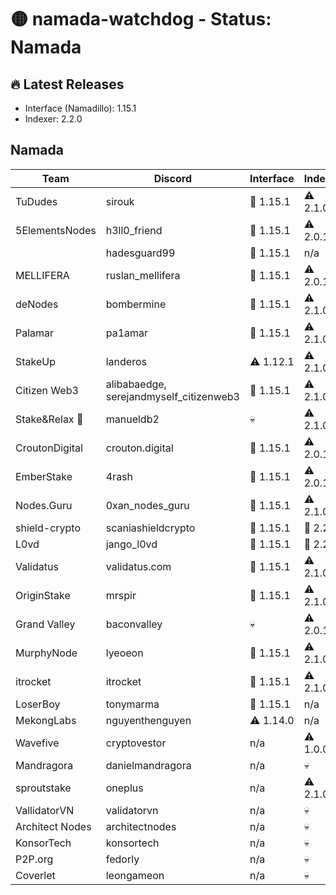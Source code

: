 # 🟡 namada-watchdog - Status: Namada

## 🔥 Latest Releases
- Interface (Namadillo): 1.15.1
- Indexer: 2.2.0

## Namada
| Team | Discord | Interface | Indexer |
|------|---------|-----------|---------|
| TuDudes | sirouk | 🎉 1.15.1 | ⚠️ 2.1.0 |
| 5ElementsNodes | h3ll0_friend | 🎉 1.15.1 | ⚠️ 2.0.1 |
|  | hadesguard99 | 🎉 1.15.1 | n/a |
| MELLIFERA | ruslan_mellifera | 🎉 1.15.1 | ⚠️ 2.0.1 |
| deNodes | bombermine | 🎉 1.15.1 | ⚠️ 2.1.0 |
| Palamar | pa1amar | 🎉 1.15.1 | ⚠️ 2.1.0 |
| StakeUp | landeros | ⚠️ 1.12.1 | ⚠️ 2.1.0 |
| Citizen Web3 | alibabaedge, serejandmyself_citizenweb3 | 🎉 1.15.1 | ⚠️ 2.1.0 |
| Stake&Relax 🦥 | manueldb2 | 💀 | ⚠️ 2.1.0 |
| CroutonDigital | crouton.digital | 🎉 1.15.1 | ⚠️ 2.0.1 |
| EmberStake | 4rash | 🎉 1.15.1 | ⚠️ 2.0.1 |
| Nodes.Guru | 0xan_nodes_guru | 🎉 1.15.1 | ⚠️ 2.1.0 |
| shield-crypto | scaniashieldcrypto | 🎉 1.15.1 | 🎉 2.2.0 |
| L0vd | jango_l0vd | 🎉 1.15.1 | 🎉 2.2.0 |
| Validatus | validatus.com | 🎉 1.15.1 | ⚠️ 2.1.0 |
| OriginStake | mrspir | 🎉 1.15.1 | ⚠️ 2.1.0 |
| Grand Valley | baconvalley | 💀 | ⚠️ 2.0.1 |
| MurphyNode | lyeoeon | 🎉 1.15.1 | ⚠️ 2.1.0 |
| itrocket | itrocket | 🎉 1.15.1 | ⚠️ 2.1.0 |
| LoserBoy | tonymarma | 🎉 1.15.1 | n/a |
| MekongLabs | nguyenthenguyen | ⚠️ 1.14.0 | n/a |
| Wavefive | cryptovestor | n/a | ⚠️ 1.0.0 |
| Mandragora | danielmandragora | n/a | 💀 |
| sproutstake | oneplus | n/a | ⚠️ 2.1.0 |
| VallidatorVN | validatorvn | n/a | 💀 |
| Architect Nodes | architectnodes | n/a | 💀 |
| KonsorTech | konsortech | n/a | 💀 |
| P2P.org | fedorly | n/a | 💀 |
| Coverlet | leongameon | n/a | 💀 |